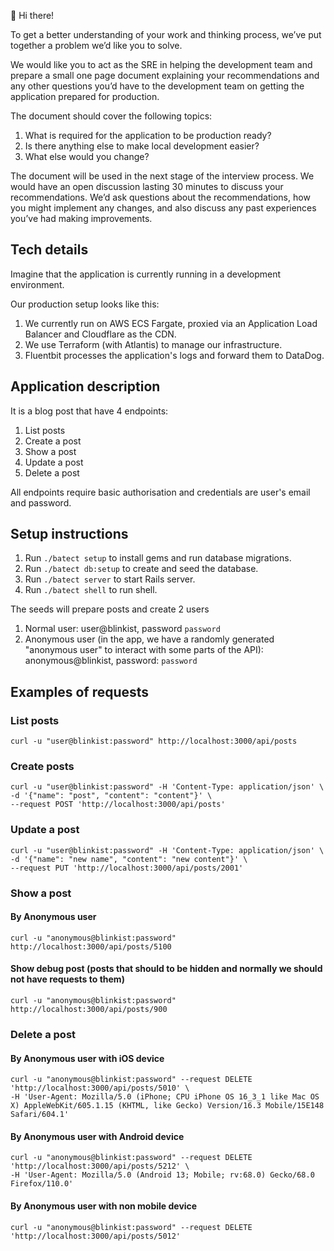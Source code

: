👋 Hi there!

To get a better understanding of your work and thinking process, we’ve put together a problem we’d like you to solve.

We would like you to act as the SRE in helping the development team and prepare a small one page document explaining your recommendations and any other questions you’d have to the development team on getting the application prepared for production.

The document should cover the following topics:

1. What is required for the application to be production ready?
2. Is there anything else to make local development easier?
2. What else would you change?

The document will be used in the next stage of the interview process. We would have an open discussion lasting 30 minutes to discuss your recommendations. We’d ask questions about the recommendations, how you might implement any changes, and also discuss any past experiences you’ve had making improvements.

## Tech details

Imagine that the application is currently running in a development environment.

Our production setup looks like this:

1. We currently run on AWS ECS Fargate, proxied via an Application Load Balancer and Cloudflare as the CDN. 
2. We use Terraform (with Atlantis) to manage our infrastructure.
3. Fluentbit processes the application's logs and forward them to DataDog.

## Application description

It is a blog post that have 4 endpoints:

1. List posts
2. Create a post
3. Show a post
4. Update a post
5. Delete a post

All endpoints require basic authorisation and credentials are user's email and password.

## Setup instructions

1. Run `./batect setup` to install gems and run database migrations.
2. Run `./batect db:setup` to create and seed the database.
3. Run `./batect server` to start Rails server.
4. Run `./batect shell` to run shell.

The seeds will prepare posts and create 2 users

1. Normal user: user@blinkist, password `password`
2. Anonymous user (in the app, we have a randomly generated "anonymous user" to interact with some parts of the API): anonymous@blinkist, password: `password`

## Examples of requests

### List posts
```
curl -u "user@blinkist:password" http://localhost:3000/api/posts
```

### Create posts
```
curl -u "user@blinkist:password" -H 'Content-Type: application/json' \
-d '{"name": "post", "content": "content"}' \
--request POST 'http://localhost:3000/api/posts'
```

### Update a post

```
curl -u "user@blinkist:password" -H 'Content-Type: application/json' \
-d '{"name": "new name", "content": "new content"}' \
--request PUT 'http://localhost:3000/api/posts/2001'
```

### Show a post

#### By Anonymous user

```
curl -u "anonymous@blinkist:password" http://localhost:3000/api/posts/5100
```

#### Show debug post (posts that should to be hidden and normally we should not have requests to them)

```
curl -u "anonymous@blinkist:password" http://localhost:3000/api/posts/900
```

### Delete a post

#### By Anonymous user with iOS device

```
curl -u "anonymous@blinkist:password" --request DELETE 'http://localhost:3000/api/posts/5010' \
-H 'User-Agent: Mozilla/5.0 (iPhone; CPU iPhone OS 16_3_1 like Mac OS X) AppleWebKit/605.1.15 (KHTML, like Gecko) Version/16.3 Mobile/15E148 Safari/604.1'
```

#### By Anonymous user with Android device

```
curl -u "anonymous@blinkist:password" --request DELETE 'http://localhost:3000/api/posts/5212' \
-H 'User-Agent: Mozilla/5.0 (Android 13; Mobile; rv:68.0) Gecko/68.0 Firefox/110.0'
```

#### By Anonymous user with non mobile device

```
curl -u "anonymous@blinkist:password" --request DELETE 'http://localhost:3000/api/posts/5012'
```
